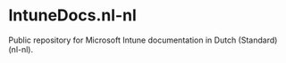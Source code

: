 # IntuneDocs.nl-nl
Public repository for Microsoft Intune documentation in Dutch (Standard) (nl-nl).

